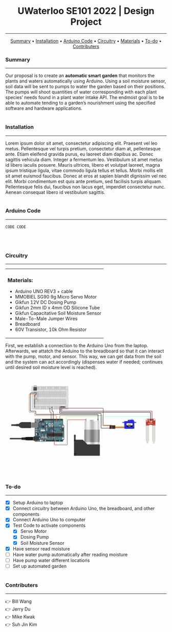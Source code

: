 <h1 align="center"> 
  UWaterloo SE101 2022 | Design Project 
</h1>

---
<p align="center">
  <a href="#summary">Summary</a> •
  <a href="#installation">Installation</a> •
  <a href="#arduino-code">Arduino Code</a> •
  <a href="#circuitry">Circuitry</a> •
  <a href="#materials">Materials</a> •
  <a href="#to-do">To-do</a> •
  <a href="#contributers">Contributers</a>
</p>


### Summary
---
Our proposal is to create an **automatic smart garden** that monitors the plants and waters automatically using Arduino. Using a soil moisture sensor, soil data will be sent to pumps to water the garden based on their positions. The pumps will shoot quantities of water corresponding with each plant species’ needs found in a plant water intake API. The endmost goal is to be able to automate tending to a garden’s nourishment using the specified software and hardware applications.
<br><br>

### Installation
---
Lorem ipsum dolor sit amet, consectetur adipiscing elit. Praesent vel leo metus. Pellentesque vel turpis pretium, consectetur diam at, pellentesque ante. Etiam eleifend gravida purus, eu laoreet diam dapibus ac. Donec sagittis vehicula diam. Integer a fermentum leo. Vestibulum sit amet metus id libero iaculis posuere. Mauris ultrices, libero et volutpat laoreet, magna ipsum tristique ligula, vitae commodo ligula tellus et tellus. Morbi mollis elit sit amet euismod faucibus. Donec at eros at sapien blandit dignissim vel nec elit. Morbi condimentum est quis ante pretium, sed facilisis turpis aliquam. Pellentesque felis dui, faucibus non lacus eget, imperdiet consectetur nunc. Aenean consequat libero id vestibulum sagittis.
<br><br>

### Arduino Code
---

```sh
CODE CODE 
```
<br><br>

### Circuitry
---

<table>
<tr>
<td> 

  ### Materials:
- Arduino UNO REV3 + cable
- MMOBIEL SG90 9g Micro Servo Motor
- Gikfun 12V DC Dosing Pump
- Gikfun 2mm ID x 4mm OD Silicone Tube
- Gikfun Capacitative Soil Moisture Sensor
- Male-To-Male Jumper Wires
- Breadboard
- 60V Transistor, 10k Ohm Resistor

</td>
</tr>
</table>
  
First, we establish a connection to the Arduino Uno from the laptop. Afterwards, we attatch the Arduino to the breadboard so that it can interact with the pump, motor, and sensor. This way, we can get data from the soil and the system can act accordingly (dispenses water if needed; continues until desired soil moisture level is reached).

![Circuit Image](https://github.com/billwang7599/SE101_BWWB/blob/main/info/Circuit.png)
<br><br>

### To-do
---
- [X] Setup Arduino to laptop
- [X] Connect circuitry between Arduino Uno, the breadboard, and other components
- [X] Connect Arduino Uno to computer
- [X] Test Code to activate components
    - [X] Servo Motor
    - [X] Dosing Pump
    - [X] Soil Moisture Sensor
- [X] Have sensor read moisture
- [ ] Have water pump automatically after reading moisture
- [ ] Have pump water different locations
- [ ] Set up automated garden
<br><br>

### Contributers
---
:point_right: Bill Wang<br>
:point_right: Jerry Du<br>
:point_right: Mike Kwak<br>
:point_right: Suh Jin Kim
